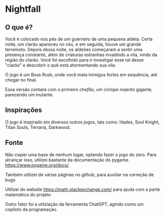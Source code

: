 # Nightfall

## O que é?
Você é colocado nos pés de um guerreiro de uma pequena aldeia. Certa noite, um clarão apareceu no céu, e em seguida, houve um grande terremoto.
Depois dessa noite, os aldeões começaram a sentir uma presença constante, além de criaturas estranhas invadindo a vila, vindo da região do clarão.
Você foi escolhido para ir investigar esse tal desse "clarão" e descobrir o quê está atormentando sua vila.

O jogo é um Boss Rush, onde você mata inimigos fortes em sequência, até chegar no final.

Essa versão contará com o primeiro _chefão_, um ciclope nojento gigante, parecendo um mutante.

## Inspirações
O jogo é inspirado em diversos outros jogos, tais como:
Hades, Soul Knight, Titan Souls, Terraria, Darkwood.

## Fonte
Não copiei uma base de nenhum lugar, optando fazer o jogo do zero. Para alcançar isso, utilizei bastante da documentação do pygame.
https://www.pygame.org/docs/

Também utilizei de várias páginas no github, para auxiliar na correção de bugs

Utilizei do website https://math.stackexchange.com/ para ajuda com a parte matemática do projeto

Outro fator foi a utilziação da ferramenta ChatGPT, agindo como um copiloto da programação.
